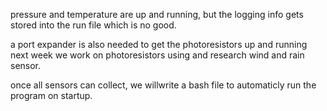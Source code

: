  pressure and temperature are up and running, but the logging info gets stored
into the run file which is no good.

a port expander is also needed to get the photoresistors up and running
next week we work on photoresistors using  and research wind and rain sensor.

once all sensors can collect, we willwrite a bash file to automaticly run the
program on startup.
